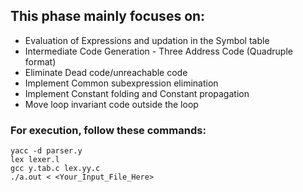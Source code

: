 ## This phase mainly focuses on:

* Evaluation of Expressions and updation in the Symbol table
* Intermediate Code Generation - Three Address Code (Quadruple format)
* Eliminate Dead code/unreachable code
* Implement Common subexpression elimination
* Implement Constant folding and Constant propagation
* Move loop invariant code outside the loop

### For execution, follow these commands:
    yacc -d parser.y
    lex lexer.l
    gcc y.tab.c lex.yy.c
    ./a.out < <Your_Input_File_Here>
